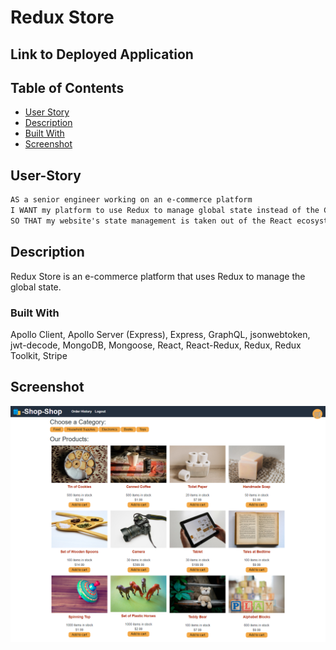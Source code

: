 # Redux Store


## Link to Deployed Application


## Table of Contents
* [User Story](#user-story)
* [Description](#description)
 * [Built With](#built-with)
* [Screenshot](#screenshot) 


## User-Story

```md
AS a senior engineer working on an e-commerce platform
I WANT my platform to use Redux to manage global state instead of the Context API
SO THAT my website's state management is taken out of the React ecosystem
```

## Description
Redux Store is an e-commerce platform that uses Redux to manage the global state.

### Built With
Apollo Client, Apollo Server (Express), Express, GraphQL, jsonwebtoken, jwt-decode, MongoDB, Mongoose, React, React-Redux, Redux, Redux Toolkit, Stripe

## Screenshot
<img src="assets\screenshot.png" alt="screenshot">

